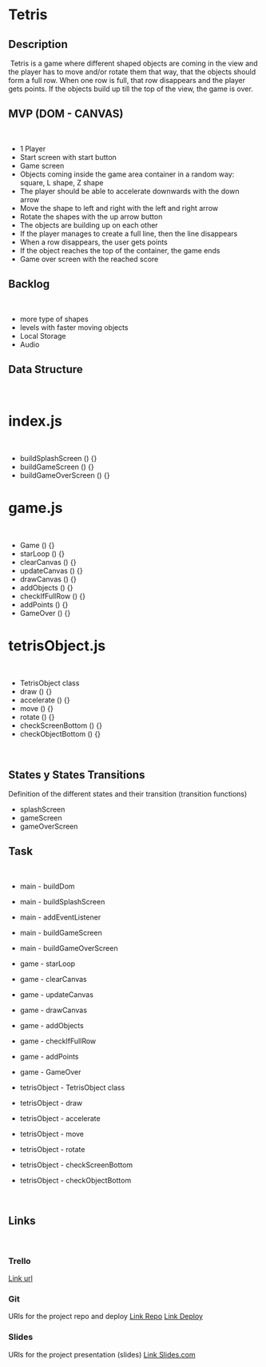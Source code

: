 # Tetris

## Description

​
Tetris is a game where different shaped objects are coming in the view and the player has to move and/or rotate them that way, that the objects should form a full row. When one row is full, that row disappears and the player gets points. If the objects build up till the top of the view, the game is over.
​

## MVP (DOM - CANVAS)

​

- 1 Player
- Start screen with start button
- Game screen
- Objects coming inside the game area container in a random way: square, L shape, Z shape
- The player should be able to accelerate downwards with the down arrow
- Move the shape to left and right with the left and right arrow
- Rotate the shapes with the up arrow button
- The objects are building up on each other
- If the player manages to create a full line, then the line disappears
- When a row disappears, the user gets points
- If the object reaches the top of the container, the game ends
- Game over screen with the reached score
  ​

## Backlog

​

- more type of shapes
- levels with faster moving objects
- Local Storage
- Audio
  ​

## Data Structure

​

# index.js

​

- buildSplashScreen () {}
- buildGameScreen () {}
- buildGameOverScreen () {}
  ​

# game.js

​

- Game () {}
- starLoop () {}
- clearCanvas () {}
- updateCanvas () {}
- drawCanvas () {}
- addObjects () {}
- checkIfFullRow () {}
- addPoints () {}
- GameOver () {}
  ​

# tetrisObject.js

​

- TetrisObject class
- draw () {}
- accelerate () {}
- move () {}
- rotate () {}
- checkScreenBottom () {}
- checkObjectBottom () {}
  ​

​

## States y States Transitions

Definition of the different states and their transition (transition functions)
​

- splashScreen
- gameScreen
- gameOverScreen
  ​

## Task

​

- main - buildDom
- main - buildSplashScreen
- main - addEventListener
- main - buildGameScreen
- main - buildGameOverScreen
- game - starLoop
- game - clearCanvas
- game - updateCanvas
- game - drawCanvas
- game - addObjects
- game - checkIfFullRow
- game - addPoints
- game - GameOver
- tetrisObject - TetrisObject class
- tetrisObject - draw
- tetrisObject - accelerate
- tetrisObject - move
- tetrisObject - rotate
- tetrisObject - checkScreenBottom
- tetrisObject - checkObjectBottom

  ​

## Links

​

### Trello

[Link url](https://trello.com/b/ulOf2Uty/tetris)
​

### Git

URls for the project repo and deploy
[Link Repo](https://github.com/brigihorvath/Tetris)
[Link Deploy](https://github.com/brigihorvath/Tetris)
​

### Slides

URls for the project presentation (slides)
[Link Slides.com]()
